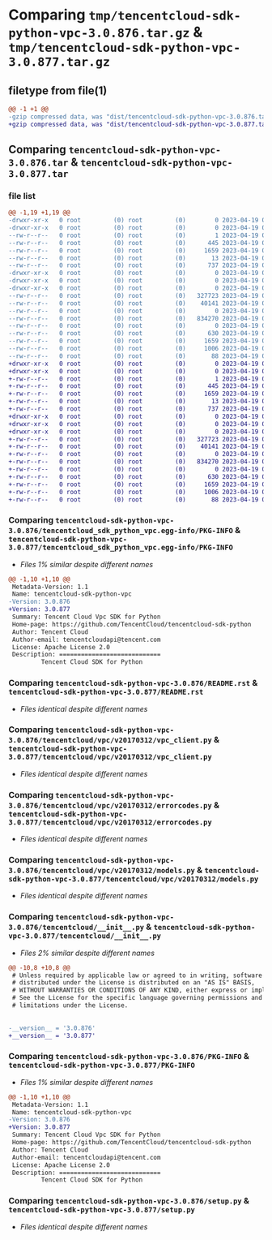 # Comparing `tmp/tencentcloud-sdk-python-vpc-3.0.876.tar.gz` & `tmp/tencentcloud-sdk-python-vpc-3.0.877.tar.gz`

## filetype from file(1)

```diff
@@ -1 +1 @@
-gzip compressed data, was "dist/tencentcloud-sdk-python-vpc-3.0.876.tar", last modified: Wed Apr 19 00:42:59 2023, max compression
+gzip compressed data, was "dist/tencentcloud-sdk-python-vpc-3.0.877.tar", last modified: Wed Apr 19 09:44:35 2023, max compression
```

## Comparing `tencentcloud-sdk-python-vpc-3.0.876.tar` & `tencentcloud-sdk-python-vpc-3.0.877.tar`

### file list

```diff
@@ -1,19 +1,19 @@
-drwxr-xr-x   0 root         (0) root         (0)        0 2023-04-19 00:42:59.000000 tencentcloud-sdk-python-vpc-3.0.876/
-drwxr-xr-x   0 root         (0) root         (0)        0 2023-04-19 00:42:59.000000 tencentcloud-sdk-python-vpc-3.0.876/tencentcloud_sdk_python_vpc.egg-info/
--rw-r--r--   0 root         (0) root         (0)        1 2023-04-19 00:42:58.000000 tencentcloud-sdk-python-vpc-3.0.876/tencentcloud_sdk_python_vpc.egg-info/dependency_links.txt
--rw-r--r--   0 root         (0) root         (0)      445 2023-04-19 00:42:59.000000 tencentcloud-sdk-python-vpc-3.0.876/tencentcloud_sdk_python_vpc.egg-info/SOURCES.txt
--rw-r--r--   0 root         (0) root         (0)     1659 2023-04-19 00:42:58.000000 tencentcloud-sdk-python-vpc-3.0.876/tencentcloud_sdk_python_vpc.egg-info/PKG-INFO
--rw-r--r--   0 root         (0) root         (0)       13 2023-04-19 00:42:58.000000 tencentcloud-sdk-python-vpc-3.0.876/tencentcloud_sdk_python_vpc.egg-info/top_level.txt
--rw-r--r--   0 root         (0) root         (0)      737 2023-04-19 00:42:58.000000 tencentcloud-sdk-python-vpc-3.0.876/README.rst
-drwxr-xr-x   0 root         (0) root         (0)        0 2023-04-19 00:42:59.000000 tencentcloud-sdk-python-vpc-3.0.876/tencentcloud/
-drwxr-xr-x   0 root         (0) root         (0)        0 2023-04-19 00:42:59.000000 tencentcloud-sdk-python-vpc-3.0.876/tencentcloud/vpc/
-drwxr-xr-x   0 root         (0) root         (0)        0 2023-04-19 00:42:59.000000 tencentcloud-sdk-python-vpc-3.0.876/tencentcloud/vpc/v20170312/
--rw-r--r--   0 root         (0) root         (0)   327723 2023-04-19 00:42:58.000000 tencentcloud-sdk-python-vpc-3.0.876/tencentcloud/vpc/v20170312/vpc_client.py
--rw-r--r--   0 root         (0) root         (0)    40141 2023-04-19 00:42:58.000000 tencentcloud-sdk-python-vpc-3.0.876/tencentcloud/vpc/v20170312/errorcodes.py
--rw-r--r--   0 root         (0) root         (0)        0 2023-04-19 00:42:58.000000 tencentcloud-sdk-python-vpc-3.0.876/tencentcloud/vpc/v20170312/__init__.py
--rw-r--r--   0 root         (0) root         (0)   834270 2023-04-19 00:42:58.000000 tencentcloud-sdk-python-vpc-3.0.876/tencentcloud/vpc/v20170312/models.py
--rw-r--r--   0 root         (0) root         (0)        0 2023-04-19 00:42:58.000000 tencentcloud-sdk-python-vpc-3.0.876/tencentcloud/vpc/__init__.py
--rw-r--r--   0 root         (0) root         (0)      630 2023-04-19 00:42:58.000000 tencentcloud-sdk-python-vpc-3.0.876/tencentcloud/__init__.py
--rw-r--r--   0 root         (0) root         (0)     1659 2023-04-19 00:42:59.000000 tencentcloud-sdk-python-vpc-3.0.876/PKG-INFO
--rw-r--r--   0 root         (0) root         (0)     1006 2023-04-19 00:42:58.000000 tencentcloud-sdk-python-vpc-3.0.876/setup.py
--rw-r--r--   0 root         (0) root         (0)       88 2023-04-19 00:42:59.000000 tencentcloud-sdk-python-vpc-3.0.876/setup.cfg
+drwxr-xr-x   0 root         (0) root         (0)        0 2023-04-19 09:44:35.000000 tencentcloud-sdk-python-vpc-3.0.877/
+drwxr-xr-x   0 root         (0) root         (0)        0 2023-04-19 09:44:35.000000 tencentcloud-sdk-python-vpc-3.0.877/tencentcloud_sdk_python_vpc.egg-info/
+-rw-r--r--   0 root         (0) root         (0)        1 2023-04-19 09:44:35.000000 tencentcloud-sdk-python-vpc-3.0.877/tencentcloud_sdk_python_vpc.egg-info/dependency_links.txt
+-rw-r--r--   0 root         (0) root         (0)      445 2023-04-19 09:44:35.000000 tencentcloud-sdk-python-vpc-3.0.877/tencentcloud_sdk_python_vpc.egg-info/SOURCES.txt
+-rw-r--r--   0 root         (0) root         (0)     1659 2023-04-19 09:44:35.000000 tencentcloud-sdk-python-vpc-3.0.877/tencentcloud_sdk_python_vpc.egg-info/PKG-INFO
+-rw-r--r--   0 root         (0) root         (0)       13 2023-04-19 09:44:35.000000 tencentcloud-sdk-python-vpc-3.0.877/tencentcloud_sdk_python_vpc.egg-info/top_level.txt
+-rw-r--r--   0 root         (0) root         (0)      737 2023-04-19 09:44:35.000000 tencentcloud-sdk-python-vpc-3.0.877/README.rst
+drwxr-xr-x   0 root         (0) root         (0)        0 2023-04-19 09:44:35.000000 tencentcloud-sdk-python-vpc-3.0.877/tencentcloud/
+drwxr-xr-x   0 root         (0) root         (0)        0 2023-04-19 09:44:35.000000 tencentcloud-sdk-python-vpc-3.0.877/tencentcloud/vpc/
+drwxr-xr-x   0 root         (0) root         (0)        0 2023-04-19 09:44:35.000000 tencentcloud-sdk-python-vpc-3.0.877/tencentcloud/vpc/v20170312/
+-rw-r--r--   0 root         (0) root         (0)   327723 2023-04-19 09:44:35.000000 tencentcloud-sdk-python-vpc-3.0.877/tencentcloud/vpc/v20170312/vpc_client.py
+-rw-r--r--   0 root         (0) root         (0)    40141 2023-04-19 09:44:35.000000 tencentcloud-sdk-python-vpc-3.0.877/tencentcloud/vpc/v20170312/errorcodes.py
+-rw-r--r--   0 root         (0) root         (0)        0 2023-04-19 09:44:35.000000 tencentcloud-sdk-python-vpc-3.0.877/tencentcloud/vpc/v20170312/__init__.py
+-rw-r--r--   0 root         (0) root         (0)   834270 2023-04-19 09:44:35.000000 tencentcloud-sdk-python-vpc-3.0.877/tencentcloud/vpc/v20170312/models.py
+-rw-r--r--   0 root         (0) root         (0)        0 2023-04-19 09:44:35.000000 tencentcloud-sdk-python-vpc-3.0.877/tencentcloud/vpc/__init__.py
+-rw-r--r--   0 root         (0) root         (0)      630 2023-04-19 09:44:35.000000 tencentcloud-sdk-python-vpc-3.0.877/tencentcloud/__init__.py
+-rw-r--r--   0 root         (0) root         (0)     1659 2023-04-19 09:44:35.000000 tencentcloud-sdk-python-vpc-3.0.877/PKG-INFO
+-rw-r--r--   0 root         (0) root         (0)     1006 2023-04-19 09:44:35.000000 tencentcloud-sdk-python-vpc-3.0.877/setup.py
+-rw-r--r--   0 root         (0) root         (0)       88 2023-04-19 09:44:35.000000 tencentcloud-sdk-python-vpc-3.0.877/setup.cfg
```

### Comparing `tencentcloud-sdk-python-vpc-3.0.876/tencentcloud_sdk_python_vpc.egg-info/PKG-INFO` & `tencentcloud-sdk-python-vpc-3.0.877/tencentcloud_sdk_python_vpc.egg-info/PKG-INFO`

 * *Files 1% similar despite different names*

```diff
@@ -1,10 +1,10 @@
 Metadata-Version: 1.1
 Name: tencentcloud-sdk-python-vpc
-Version: 3.0.876
+Version: 3.0.877
 Summary: Tencent Cloud Vpc SDK for Python
 Home-page: https://github.com/TencentCloud/tencentcloud-sdk-python
 Author: Tencent Cloud
 Author-email: tencentcloudapi@tencent.com
 License: Apache License 2.0
 Description: ============================
         Tencent Cloud SDK for Python
```

### Comparing `tencentcloud-sdk-python-vpc-3.0.876/README.rst` & `tencentcloud-sdk-python-vpc-3.0.877/README.rst`

 * *Files identical despite different names*

### Comparing `tencentcloud-sdk-python-vpc-3.0.876/tencentcloud/vpc/v20170312/vpc_client.py` & `tencentcloud-sdk-python-vpc-3.0.877/tencentcloud/vpc/v20170312/vpc_client.py`

 * *Files identical despite different names*

### Comparing `tencentcloud-sdk-python-vpc-3.0.876/tencentcloud/vpc/v20170312/errorcodes.py` & `tencentcloud-sdk-python-vpc-3.0.877/tencentcloud/vpc/v20170312/errorcodes.py`

 * *Files identical despite different names*

### Comparing `tencentcloud-sdk-python-vpc-3.0.876/tencentcloud/vpc/v20170312/models.py` & `tencentcloud-sdk-python-vpc-3.0.877/tencentcloud/vpc/v20170312/models.py`

 * *Files identical despite different names*

### Comparing `tencentcloud-sdk-python-vpc-3.0.876/tencentcloud/__init__.py` & `tencentcloud-sdk-python-vpc-3.0.877/tencentcloud/__init__.py`

 * *Files 2% similar despite different names*

```diff
@@ -10,8 +10,8 @@
 # Unless required by applicable law or agreed to in writing, software
 # distributed under the License is distributed on an "AS IS" BASIS,
 # WITHOUT WARRANTIES OR CONDITIONS OF ANY KIND, either express or implied.
 # See the License for the specific language governing permissions and
 # limitations under the License.
 
 
-__version__ = '3.0.876'
+__version__ = '3.0.877'
```

### Comparing `tencentcloud-sdk-python-vpc-3.0.876/PKG-INFO` & `tencentcloud-sdk-python-vpc-3.0.877/PKG-INFO`

 * *Files 1% similar despite different names*

```diff
@@ -1,10 +1,10 @@
 Metadata-Version: 1.1
 Name: tencentcloud-sdk-python-vpc
-Version: 3.0.876
+Version: 3.0.877
 Summary: Tencent Cloud Vpc SDK for Python
 Home-page: https://github.com/TencentCloud/tencentcloud-sdk-python
 Author: Tencent Cloud
 Author-email: tencentcloudapi@tencent.com
 License: Apache License 2.0
 Description: ============================
         Tencent Cloud SDK for Python
```

### Comparing `tencentcloud-sdk-python-vpc-3.0.876/setup.py` & `tencentcloud-sdk-python-vpc-3.0.877/setup.py`

 * *Files identical despite different names*


